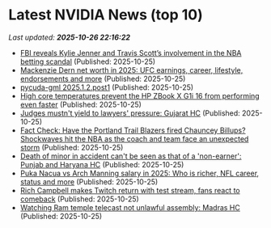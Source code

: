 # Latest NVIDIA News (top 10)
_Last updated: **2025-10-26 22:16:22**_

- [FBI reveals Kylie Jenner and Travis Scott’s involvement in the NBA betting scandal](https://timesofindia.indiatimes.com/sports/nba/top-stories/fbi-reveals-kylie-jenner-and-travis-scotts-involvement-in-the-nba-betting-scandal/articleshow/124818665.cms) (Published: 2025-10-25)
- [Mackenzie Dern net worth in 2025: UFC earnings, career, lifestyle, endorsements and more](https://timesofindia.indiatimes.com/sports/international-sports/mackenzie-dern-net-worth-in-2025-ufc-earnings-career-lifestyle-endorsements-and-more/articleshow/124818779.cms) (Published: 2025-10-25)
- [pycuda-gml 2025.1.2.post1](https://pypi.org/project/pycuda-gml/2025.1.2.post1/) (Published: 2025-10-25)
- [High core temperatures prevent the HP ZBook X G1i 16 from performing even faster](https://www.notebookcheck.net/High-core-temperatures-prevent-the-HP-ZBook-X-G1i-16-from-performing-even-faster.1147059.0.html) (Published: 2025-10-25)
- [Judges mustn't yield to lawyers' pressure: Gujarat HC](https://timesofindia.indiatimes.com/india/judges-mustnt-yield-to-lawyers-pressure-gujarat-hc/articleshow/124818511.cms) (Published: 2025-10-25)
- [Fact Check: Have the Portland Trail Blazers fired Chauncey Billups? Shockwaves hit the NBA as the coach and team face an unexpected storm](https://timesofindia.indiatimes.com/sports/nba/top-stories/fact-check-have-the-portland-trail-blazers-fired-chauncey-billups-shockwaves-hit-the-nba-as-the-coach-and-team-face-an-unexpected-storm/articleshow/124818496.cms) (Published: 2025-10-25)
- [Death of minor in accident can't be seen as that of a 'non-earner': Punjab and Haryana HC](https://timesofindia.indiatimes.com/india/death-of-minor-in-accident-cant-be-seen-as-that-of-a-non-earner-punjab-and-haryana-hc/articleshow/124818429.cms) (Published: 2025-10-25)
- [Puka Nacua vs Arch Manning salary in 2025: Who is richer, NFL career, status and more](https://timesofindia.indiatimes.com/sports/nfl/news/puka-nacua-vs-arch-manning-salary-in-2025-who-is-richer-nfl-career-status-and-more/articleshow/124818428.cms) (Published: 2025-10-25)
- [Rich Campbell makes Twitch return with test stream, fans react to comeback](https://timesofindia.indiatimes.com/world/us-streamers/rich-campbell-makes-twitch-return-with-test-stream-fans-react-to-comeback/articleshow/124818404.cms) (Published: 2025-10-25)
- [Watching Ram temple telecast not unlawful assembly: Madras HC](https://timesofindia.indiatimes.com/india/watching-ram-temple-telecast-not-unlawful-assembly-madras-hc/articleshow/124818396.cms) (Published: 2025-10-25)
